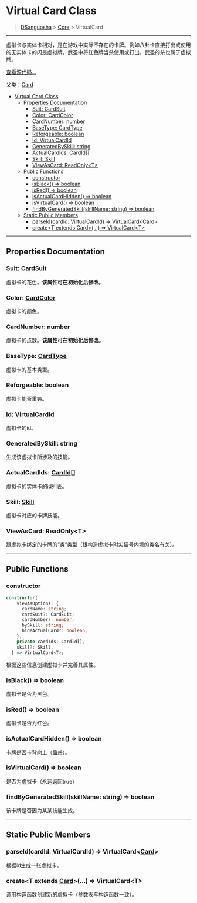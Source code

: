 # Virtual Card Class

> [DSanguosha](../index.md) > [Core](./core_index.md) > VirtualCard

___

虚拟卡与实体卡相对，是在游戏中实际不存在的卡牌。例如八卦卡直接打出或使用的无实体卡的闪是虚拟牌，武圣中将红色牌当杀使用或打出，武圣的杀也属于虚拟牌。

[查看源代码...](../../../../src/core/cards/card.ts)

父类：[Card](./card.md)

- [Virtual Card Class](#virtual-card-class)
  - [Properties Documentation](#properties-documentation)
    - [Suit: CardSuit](#suit-cardsuit)
    - [Color: CardColor](#color-cardcolor)
    - [CardNumber: number](#cardnumber-number)
    - [BaseType: CardType](#basetype-cardtype)
    - [Reforgeable: boolean](#reforgeable-boolean)
    - [Id: VirtualCardId](#id-virtualcardid)
    - [GeneratedBySkill: string](#generatedbyskill-string)
    - [ActualCardIds: CardId[]](#actualcardids-cardid)
    - [Skill: Skill](#skill-skill)
    - [ViewAsCard: ReadOnly\<T>](#viewascard-readonlyt)
  - [Public Functions](#public-functions)
    - [constructor](#constructor)
    - [isBlack() => boolean](#isblack--boolean)
    - [isRed() => boolean](#isred--boolean)
    - [isActualCardHidden() => boolean](#isactualcardhidden--boolean)
    - [isVirtualCard() => boolean](#isvirtualcard--boolean)
    - [findByGeneratedSkill(skillName: string) => boolean](#findbygeneratedskillskillname-string--boolean)
  - [Static Public Members](#static-public-members)
    - [parseId(cardId: VirtualCardId) => VirtualCard\<Card>](#parseidcardid-virtualcardid--virtualcardcard)
    - [create\<T extends Card>(...) => VirtualCard\<T>](#createt-extends-card--virtualcardt)
___

## Properties Documentation

### Suit: [CardSuit](./card.md#const-enum-cardsuit)

虚拟卡的花色。**该属性可在初始化后修改。**

### Color: [CardColor](./card.md#const-enum-cardcolor)

虚拟卡的颜色。

### CardNumber: number

虚拟卡的点数。**该属性可在初始化后修改。**

### BaseType: [CardType](./card.md#const-enum-cardtype)

虚拟卡的基本类型。

### Reforgeable: boolean

虚拟卡能否重铸。

### Id: [VirtualCardId](./card.md#type-vitualcardid)

虚拟卡的id。

### GeneratedBySkill: string

生成该虚拟卡所涉及的技能。

### ActualCardIds: [CardId](./card.md#type-cardid)[]

虚拟卡的实体卡的id列表。

### Skill: [Skill](./skill.md)

虚拟卡对应的卡牌技能。

### ViewAsCard: ReadOnly\<T>

跟虚拟卡绑定的卡牌的“类”类型（跟构造虚拟卡时尖括号内填的类名有关）。

___

## Public Functions

### constructor

```typescript
constructor(
    viewAsOptions: {
      cardName: string;
      cardSuit?: CardSuit;
      cardNumber?: number;
      bySkill: string;
      hideActualCard?: boolean;
    },
    private cardIds: CardId[],
    skill?: Skill,
  ) => VirtualCard<T>;
```

根据这些信息创建虚拟卡并完善其属性。

### isBlack() => boolean

虚拟卡是否为黑色。

### isRed() => boolean

虚拟卡是否为红色。

### isActualCardHidden() => boolean

卡牌是否卡背向上（蛊惑）。

### isVirtualCard() => boolean

是否为虚拟卡（永远返回true）

### findByGeneratedSkill(skillName: string) => boolean

该卡牌是否因为某某技能生成。

___

## Static Public Members

### parseId(cardId: VirtualCardId) => VirtualCard\<[Card](./card.md)>

根据id生成一张虚拟卡。

### create\<T extends [Card](./card.md)>(...) => VirtualCard\<T>

调用构造函数创建新的虚拟卡（参数表与构造函数一致）。
